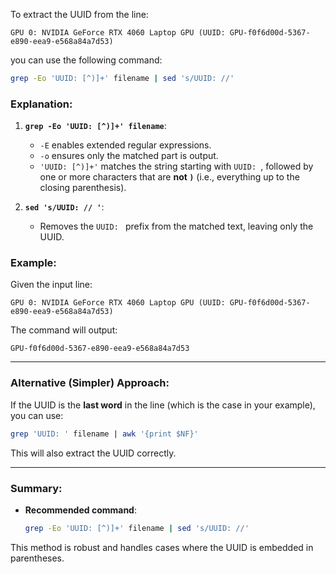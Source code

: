 

To extract the UUID from the line:

```
GPU 0: NVIDIA GeForce RTX 4060 Laptop GPU (UUID: GPU-f0f6d00d-5367-e890-eea9-e568a84a7d53)
```

you can use the following command:

```bash
grep -Eo 'UUID: [^)]+' filename | sed 's/UUID: //'
```

### Explanation:

1. **`grep -Eo 'UUID: [^)]+' filename`**:
   - `-E` enables extended regular expressions.
   - `-o` ensures only the matched part is output.
   - `'UUID: [^)]+'` matches the string starting with `UUID: `, followed by one or more characters that are **not `)`** (i.e., everything up to the closing parenthesis).

2. **`sed 's/UUID: // '`**:
   - Removes the `UUID: ` prefix from the matched text, leaving only the UUID.

### Example:

Given the input line:

```
GPU 0: NVIDIA GeForce RTX 4060 Laptop GPU (UUID: GPU-f0f6d00d-5367-e890-eea9-e568a84a7d53)
```

The command will output:

```
GPU-f0f6d00d-5367-e890-eea9-e568a84a7d53
```

---

### Alternative (Simpler) Approach:

If the UUID is the **last word** in the line (which is the case in your example), you can use:

```bash
grep 'UUID: ' filename | awk '{print $NF}'
```

This will also extract the UUID correctly.

---

### Summary:

- **Recommended command**:  
  ```bash
  grep -Eo 'UUID: [^)]+' filename | sed 's/UUID: //'
  ```

This method is robust and handles cases where the UUID is embedded in parentheses.